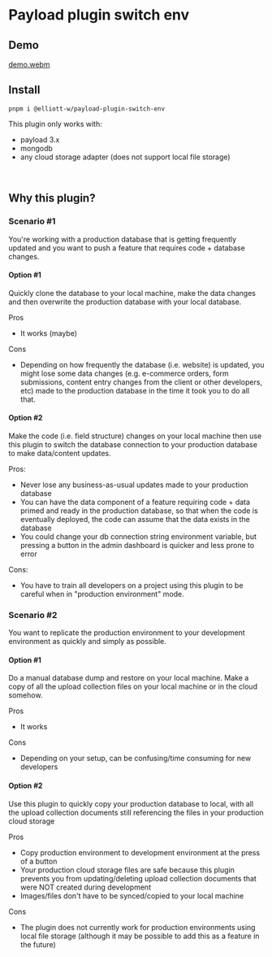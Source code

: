 # Payload plugin switch env

## Demo

[demo.webm](https://github.com/user-attachments/assets/37e889c0-e0e9-472c-bdce-fc7f76166100)


## Install

```
pnpm i @elliott-w/payload-plugin-switch-env
```

This plugin only works with:

- payload 3.x
- mongodb
- any cloud storage adapter (does not support local file storage)

&nbsp;

## Why this plugin?

### Scenario #1
You're working with a production database that is getting frequently updated and you want to push a feature that requires code + database changes.

#### Option #1
Quickly clone the database to your local machine, make the data changes and then overwrite the production database with your local database.

Pros
- It works (maybe)

Cons
- Depending on how frequently the database (i.e. website) is updated, you might lose some data changes (e.g. e-commerce orders, form submissions, content entry changes from the client or other developers, etc) made to the production database in the time it took you to do all that.

#### Option #2

Make the code (i.e. field structure) changes on your local machine then use this plugin to switch the database connection to your production database to make data/content updates.

Pros:

- Never lose any business-as-usual updates made to your production database
- You can have the data component of a feature requiring code + data primed and ready in the production database, so that when the code is eventually deployed, the code can assume that the data exists in the database
- You could change your db connection string environment variable, but pressing a button in the admin dashboard is quicker and less prone to error

Cons:

- You have to train all developers on a project using this plugin to be careful when in "production environment" mode.


### Scenario #2

You want to replicate the production environment to your development environment as quickly and simply as possible.

#### Option #1

Do a manual database dump and restore on your local machine. Make a copy of all the upload collection files on your local machine or in the cloud somehow.

Pros
- It works

Cons
- Depending on your setup, can be confusing/time consuming for new developers


#### Option #2

Use this plugin to quickly copy your production database to local, with all the upload collection documents still referencing the files in your production cloud storage 

Pros

- Copy production environment to development environment at the press of a button
- Your production cloud storage files are safe because this plugin prevents you from updating/deleting upload collection documents that were NOT created during development
- Images/files don't have to be synced/copied to your local machine

Cons

- The plugin does not currently work for production environments using local file storage (although it may be possible to add this as a feature in the future)

